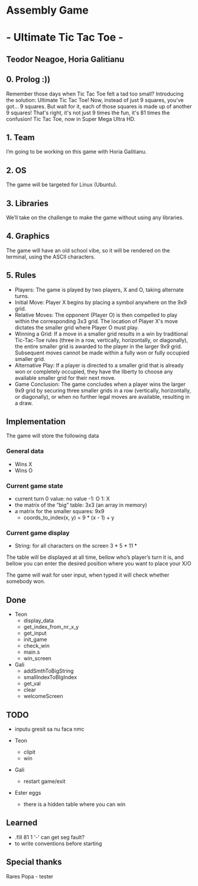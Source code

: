 # Assembly Game
# - Ultimate Tic Tac Toe -
## Teodor Neagoe, Horia Galitianu

## 0. Prolog :))
Remember those days when Tic Tac Toe felt a tad too small? Introducing the solution: Ultimate Tic Tac Toe! Now, instead of just 9 squares, you've got... 9 squares. But wait for it, each of those squares is made up of another 9 squares! That's right, it's not just 9 times the fun, it's 81 times the confusion! Tic Tac Toe, now in Super Mega Ultra HD.

## 1. Team
I’m going to be working on this game with Horia Galitianu.
## 2. OS
The game will be targeted for Linux (Ubuntu).
## 3. Libraries
We’ll take on the challenge to make the game without using any libraries.
## 4. Graphics
The game will have an old school vibe, so it will be rendered on the terminal, using the ASCII characters. 
## 5. Rules
- Players: The game is played by two players, X and O, taking alternate turns.
- Initial Move: Player X begins by placing a symbol anywhere on the 9x9 grid.
- Relative Moves: The opponent (Player O) is then compelled to play within the corresponding 3x3 grid. The location of Player X's move dictates the smaller grid where Player O must play.
- Winning a Grid: If a move in a smaller grid results in a win by traditional Tic-Tac-Toe rules (three in a row, vertically, horizontally, or diagonally), the entire smaller grid is awarded to the player in the larger 9x9 grid. Subsequent moves cannot be made within a fully won or fully occupied smaller grid.
- Alternative Play: If a player is directed to a smaller grid that is already won or completely occupied, they have the liberty to choose any available smaller grid for their next move.
- Game Conclusion: The game concludes when a player wins the larger 9x9 grid by securing three smaller grids in a row (vertically, horizontally, or diagonally), or when no further legal moves are available, resulting in a draw.

## Implementation
The game will store the following data
### General data
- Wins X
- Wins O
### Current game state
- current turn
0 value: no value
-1: O
1: X
- the matrix of the “big” table: 3x3 (an array in memory)
- a matrix for the smaller squares: 9x9
    * coords_to_index(x, y) = 9 * (x - 1) + y
### Current game display
- String: for all characters on the screen
    3 * 5 * 11 * 

The table will be displayed at all time, bellow who’s player’s turn it is, and bellow you can enter the desired position where you want to place your X/O

The game will wait for user input, when typed it will check whether somebody won.

## Done
- Teon
    * display_data
    * get_index_from_nr_x_y
    * get_input
    * init_game
    * check_win
    * main.s
    * win_screen
- Gali
    * addSmthToBigString
    * smallIndexToBIgIndex
    * get_val
    * clear
    * welcomeScreen

## TODO
- inputu gresit sa nu faca nmc
- Teon
    * clipit
    * win
- Gali
    * restart game/exit

- Ester eggs
    * there is a hidden table where you can win
    

## Learned
- .fill 81 1 '-' can get seg fault?
- to write conventions before starting

## Special thanks
Rares Popa - tester